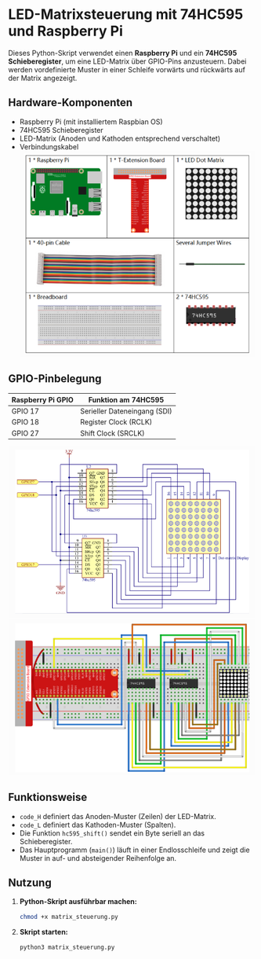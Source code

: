 # LED-Matrixsteuerung mit 74HC595 und Raspberry Pi

Dieses Python-Skript verwendet einen **Raspberry Pi** und ein **74HC595 Schieberegister**, um eine LED-Matrix über GPIO-Pins anzusteuern. Dabei werden vordefinierte Muster in einer Schleife vorwärts und rückwärts auf der Matrix angezeigt.

## Hardware-Komponenten

- Raspberry Pi (mit installiertem Raspbian OS)
- 74HC595 Schieberegister
- LED-Matrix (Anoden und Kathoden entsprechend verschaltet)
- Verbindungskabel
![Diagram](https://raw.githubusercontent.com/CodeByHusen/Embedded-Systems-/main/Projects%20in%20Python/LED-dot-matrix/pictures/Komponenten.png)

## GPIO-Pinbelegung

| Raspberry Pi GPIO | Funktion am 74HC595         |
|-------------------|-----------------------------|
| GPIO 17           | Serieller Dateneingang (SDI)|
| GPIO 18           | Register Clock (RCLK)       |
| GPIO 27           | Shift Clock (SRCLK)         |

![Diagram](https://raw.githubusercontent.com/CodeByHusen/Embedded-Systems-/main/Projects%20in%20Python/LED-dot-matrix/pictures/Darstellung.png)
![Diagram](https://raw.githubusercontent.com/CodeByHusen/Embedded-Systems-/main/Projects%20in%20Python/LED-dot-matrix/pictures/Schaltung.png)

## Funktionsweise

- `code_H` definiert das Anoden-Muster (Zeilen) der LED-Matrix.
- `code_L` definiert das Kathoden-Muster (Spalten).
- Die Funktion `hc595_shift()` sendet ein Byte seriell an das Schieberegister.
- Das Hauptprogramm (`main()`) läuft in einer Endlosschleife und zeigt die Muster in auf- und absteigender Reihenfolge an.

## Nutzung

1. **Python-Skript ausführbar machen:**
   ```bash
   chmod +x matrix_steuerung.py
   ```

2. **Skript starten:**
    ```bash
   python3 matrix_steuerung.py
   ```

   
